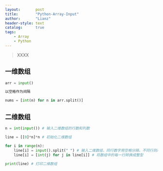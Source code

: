 ```yaml
---
layout:       post
title:        "Python-Array-Input"
author:       "Lianz"
header-style: text
catalog:      true
tags:
    - Array
    - Python
---
```


> XXXX

## 一维数组

``` python
arr = input()

以空格作为间隔

nums = [int(n) for n in arr.split()]

```



## 二维数组

``` python
n = int(input()) # 输入二维数组的行数和列数

line = [[0]*n]*n # 初始化二维数组

for i in range(n):
	line[i] = input().split(" ") # 输入二维数组，同行数字用空格分隔，不同行则用回车换行
	line[i] = [int(j) for j in line[i]] # 将数组中的每一行转换成整型
  
print(line) # 打印二维数组
```

